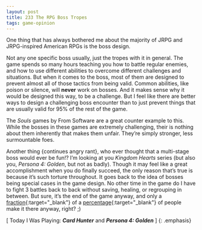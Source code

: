 ```yaml
---
layout: post
title: 233 The RPG Boss Tropes
tags: game-opinion
---
```

One thing that has always bothered me about the majority of JRPG and JRPG-inspired American RPGs is the boss design. 

Not any one specific boss usually, just the tropes with it in general.  The game spends so many hours teaching you how to battle regular enemies, and how to use different abilities to overcome different challenges and situations. But when it comes to the boss, most of them are designed to prevent almost all of those tactics from being valid.  Common abilities, like poison or silence, will **never** work on bosses.  And it makes sense why it would be designed this way, to be a challenge.  But I feel like there are better ways to design a challenging boss encounter than to just prevent things that are usually valid for 95% of the rest of the game.

The *Souls* games by From Software are a great counter example to this.  While the bosses in these games are extremely challenging, their is nothing about them inherently that makes them unfair.  They’re simply stronger, less surmountable foes.

Another thing {continues angry rant}, who ever thought that a multi-stage boss would ever be fun!? I’m looking at you *Kingdom Hearts* series (but also you, *Persona 4: Golden*, but not as badly).  Though it may feel like a great accomplishment when you do finally succeed, the only reason that’s true is because it’s such torture throughout.  It goes back to the idea of bosses being special cases in the game design.  No other time in the game do I have to fight 3 battles back to back without saving, healing, or regrouping in between.  But sure, it’s the end of the game anyway, and only a [fraction](http://kotaku.com/5832450/nine-out-of-10-will-not-finish-the-game-they-are-playing){:target="_blank"} of a [percentage](http://www.ign.com/articles/2014/03/17/gdc-most-players-donat-finish-games){:target="_blank"} of people make it there anyway, right? ;)

[ Today I Was Playing: ***Card Hunter*** and ***Persona 4: Golden*** ]
{: .emphasis}

